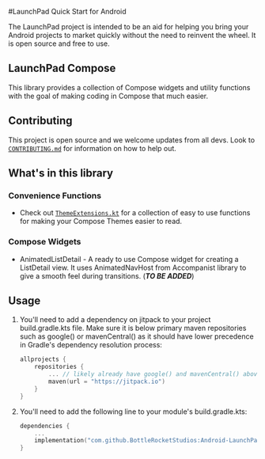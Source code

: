 #LaunchPad Quick Start for Android

The LaunchPad project is intended to be an aid for helping you bring your Android projects to market quickly without the need to reinvent the wheel.  It is open source and free to use.

## LaunchPad Compose
This library provides a collection of Compose widgets and utility functions with the goal of making coding in Compose that much easier.

## Contributing
This project is open source and we welcome updates from all devs.  Look to [`CONTRIBUTING.md`](./CONTRIBUTING.md) for information on how to help out.

## What's in this library
### Convenience Functions
* Check out [`ThemeExtensions.kt`](https://github.com/BottleRocketStudios/Android-LaunchPad-Compose/blob/b1e309bc6cfff82c3f985d055567704772683e1e/launchpad-compose/src/main/java/com/bottlerocketstudios/launchpad/compose/ThemeExtensions.kt) for a collection of easy to use functions for making your Compose Themes easier to read.

### Compose Widgets
* AnimatedListDetail - A ready to use Compose widget for creating a ListDetail view.  It uses AnimatedNavHost from Accompanist library to give a smooth feel during transitions. (___TO BE ADDED___)

## Usage
1. You'll need to add a dependency on jitpack to your project build.gradle.kts file. Make sure it is below primary maven repositories such as google() or mavenCentral() as it should have lower precedence in Gradle's dependency resolution process:

    ```kotlin
    allprojects {
	    repositories {
		    ... // likely already have google() and mavenCentral() above
		    maven(url = "https://jitpack.io")
	    }
    }
    ```
2. You'll need to add the following line to your module's build.gradle.kts:

    ```kotlin
    dependencies {
	    ...
	    implementation("com.github.BottleRocketStudios:Android-LaunchPad-Compose:0.2.0")
    }
    ```